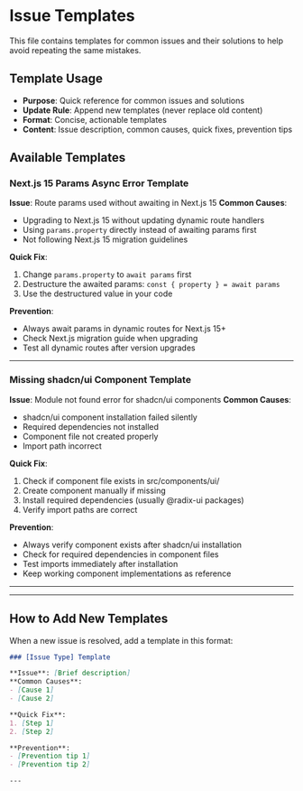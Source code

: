 # Issue Templates

This file contains templates for common issues and their solutions to help avoid repeating the same mistakes.

## Template Usage
- **Purpose**: Quick reference for common issues and solutions
- **Update Rule**: Append new templates (never replace old content)
- **Format**: Concise, actionable templates
- **Content**: Issue description, common causes, quick fixes, prevention tips

## Available Templates

### Next.js 15 Params Async Error Template

**Issue**: Route params used without awaiting in Next.js 15
**Common Causes**: 
- Upgrading to Next.js 15 without updating dynamic route handlers
- Using `params.property` directly instead of awaiting params first
- Not following Next.js 15 migration guidelines

**Quick Fix**:
1. Change `params.property` to `await params` first
2. Destructure the awaited params: `const { property } = await params`
3. Use the destructured value in your code

**Prevention**:
- Always await params in dynamic routes for Next.js 15+
- Check Next.js migration guide when upgrading
- Test all dynamic routes after version upgrades

---

### Missing shadcn/ui Component Template

**Issue**: Module not found error for shadcn/ui components
**Common Causes**: 
- shadcn/ui component installation failed silently
- Required dependencies not installed
- Component file not created properly
- Import path incorrect

**Quick Fix**:
1. Check if component file exists in src/components/ui/
2. Create component manually if missing
3. Install required dependencies (usually @radix-ui packages)
4. Verify import paths are correct

**Prevention**:
- Always verify component exists after shadcn/ui installation
- Check for required dependencies in component files
- Test imports immediately after installation
- Keep working component implementations as reference

---

---

## How to Add New Templates

When a new issue is resolved, add a template in this format:

```markdown
### [Issue Type] Template

**Issue**: [Brief description]
**Common Causes**: 
- [Cause 1]
- [Cause 2]

**Quick Fix**:
1. [Step 1]
2. [Step 2]

**Prevention**:
- [Prevention tip 1]
- [Prevention tip 2]

---
```

